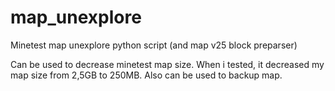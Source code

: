 map_unexplore
=============

Minetest map unexplore python script (and map v25 block preparser)

Can be used to decrease minetest map size. When i tested, it decreased my map size from 2,5GB to 250MB.
Also can be used to backup map.
